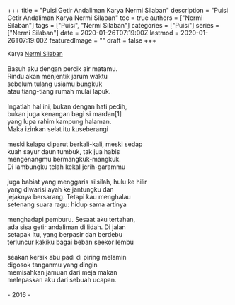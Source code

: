 +++
title = "Puisi Getir Andaliman Karya Nermi Silaban"
description = "Puisi Getir Andaliman Karya Nermi Silaban"
toc = true
authors = ["Nermi Silaban"]
tags = ["Puisi", "Nermi Silaban"]
categories = ["Puisi"]
series = ["Nermi Silaban"]
date = 2020-01-26T07:19:00Z
lastmod = 2020-01-26T07:19:00Z
featuredImage = ""
draft = false
+++

<div style="text-align: justify;">
<div style="font-size: small;">Karya <a href="/authors/nermi-silaban/" target="_blank">Nermi Silaban</a></div><br />
Basuh aku dengan percik air matamu.<br />Rindu akan menjentik jarum waktu<br />sebelum tulang usiamu bungkuk<br />atau tiang-tiang rumah mulai lapuk.<br /><br />Ingatlah hal ini, bukan dengan hati pedih,<br />bukan juga kenangan bagi si mardan[1]<br />yang lupa rahim kampung halaman.<br />Maka izinkan selat itu kuseberangi<br /><br />meski kelapa diparut berkali-kali, meski sedap<br />kuah sayur daun tumbuk, tak jua habis<br />mengenangmu bermangkuk-mangkuk.<br />Di lambungku telah kekal jerih-garammu<br /><br />juga babiat yang menggaris silsilah, hulu ke hilir<br />yang diwarisi ayah ke jantungku dan<br />jejaknya bersarang. Tetapi kau menghalau<br />setenang suara ragu: hidup sama artinya<br /><br />menghadapi pemburu. Sesaat aku tertahan,<br />ada sisa getir andaliman di lidah. Di jalan<br />setapak itu, yang berpasir dan berdebu<br />terluncur kakiku bagai beban seekor lembu<br /><br />seakan kersik abu padi di piring melamin<br />digosok tanganmu yang dingin<br />memisahkan jamuan dari meja makan<br />melepaskan aku dari sebuah ucapan.<br /><br />- 2016 -</div>
